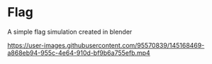 # Flag

A simple flag simulation created in blender

https://user-images.githubusercontent.com/95570839/145168469-a868eb94-955c-4e64-910d-bf9b6a755efb.mp4
